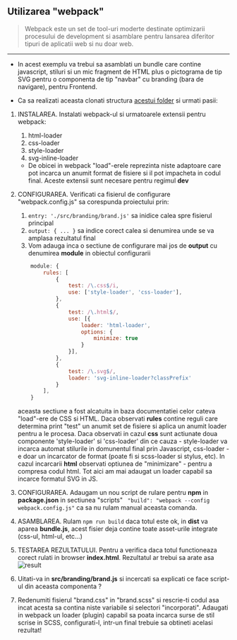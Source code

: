 ## Utilizarea "webpack"

> Webpack este un set de tool-uri moderte destinate optimizarii procesului de development si asamblare pentru lansarea diferitor tipuri de aplicatii web si nu doar web.


---

* In acest exemplu va trebui sa asamblati un bundle care contine javascript, stiluri si un mic fragment de HTML  plus o pictograma de tip SVG pentru o componenta de tip "navbar" cu branding (bara de navigare), pentru Frontend.


* Ca sa realizati aceasta clonati structura [acestui folder](./) si urmati pasii:
 
1. INSTALAREA.  Instalati webpack-ul si urmatoarele extensii pentru webpack: 
     1.  html-loader
     2.  css-loader
     3.  style-loader 
     4.  svg-inline-loader
     * De obicei in webpack "load"-erele reprezinta niste adaptoare care pot incarca un anumit format de fisiere si il pot impacheta in codul final. Aceste extensii sunt necesare pentru regimul **dev**
      
2. CONFIGURAREA. Verificati ca fisierul de configurare "webpack.config.js" sa corespunda proiectului prin:
   1. ```entry: './src/branding/brand.js'```  sa inidice calea spre fisierul principal 
   2. ```output: { ... }``` sa indice corect calea si denumirea unde se va amplasa rezultatul final
   3. Vom adauga inca o sectiune de configurare mai jos de **output** cu denumirea **module** in obiectul configurarii 
 
    ```js
        module: {
            rules: [
                {
                    test: /\.css$/i,
                    use: ['style-loader', 'css-loader'],
                },
                {
                    test: /\.html$/,
                    use: [{
                        loader: 'html-loader',
                        options: {
                            minimize: true
                        }
                    }],
                },
                {
                    test: /\.svg$/,
                    loader: 'svg-inline-loader?classPrefix'
                }
            ],
        }
    ```
    aceasta sectiune a fost alcatuita in baza documentatiei celor cateva "load"-ere de CSS si HTML. Daca observati **rules** contine reguli care determina print "test" un anumit set de fisiere si aplica un anumit loader pentru a le procesa. Daca observati in cazul **css** sunt actiunate doua componente 'style-loader' si 'css-loader' din ce cauza - style-loader va incarca automat stilurile in domunentul final prin Javascript, css-loader - e doar un incarcator de format (poate fi si scss-loader si stylus, etc). In cazul incarcarii **html** observati optiunea de "minimizare" - pentru a compresa codul html. Tot aici am mai adaugat un loader capabil sa incarce formatul SVG in JS.

3. CONFIGURAREA. Adaugam un nou script de rulare pentru **npm** in **package.json** in sectiunea "scripts" 
   ```  "build": "webpack --config webpack.config.js" ``` 
   ca sa nu rulam manual aceasta comanda. 

4. ASAMBLAREA. Rulam ```npm run build``` daca totul este ok, in **dist** va aparea **bundle.js**, acest fisier deja contine toate asset-urile integrate (css-ul, html-ul, etc...)

5. TESTAREA REZULTATULUI. Pentru a verifica daca totul functioneaza corect rulati in browser **index.html**. Rezultatul ar trebui sa arate asa
   ![result](result.png)  

6. Uitati-va in **src/branding/brand.js** si incercati sa explicati ce face script-ul din aceasta componenta ?
7. Redenumiti fisierul "brand.css" in "brand.scss" si rescrie-ti codul asa incat acesta sa contina niste variabile si selectori "incorporati". Adaugati in webpack un loader (plugin) capabil sa poata incarca surse de stil scrise in SCSS, configurati-l, intr-un final trebuie sa obtineti acelasi rezultat!

